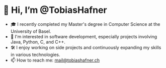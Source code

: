 # 👋 Hi, I’m @TobiasHafner

- 🎓 I recently completed my Master's degree in Computer Science at the University of Basel.
- 👀 I'm interested in software development, especially projects involving Java, Python, C, and C++.
- 🛠️ I enjoy working on side projects and continuously expanding my skills in various technologies.
- 📫 How to reach me: [mail@tobiashafner.ch](mailto:mail@tobiashafner.ch)

<!---
TobiasHafner/TobiasHafner is a ✨ special ✨ repository because its `README.md` (this file) appears on your GitHub profile.
You can click the Preview link to take a look at your changes.
--->
